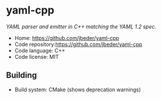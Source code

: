 # yaml-cpp

_YAML parser and emitter in C++ matching the YAML 1.2 spec._

- Home: https://github.com/jbeder/yaml-cpp
- Code repository:https://github.com/jbeder/yaml-cpp
- Code language: C++
- Code license: MIT

## Building

- Build system: CMake (shows deprecation warnings)
